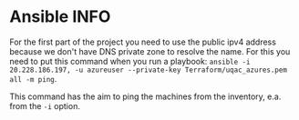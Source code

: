 # Ansible INFO

For the first part of the project you need to use the public ipv4 address because we don't have DNS private zone to resolve the name.
For this you need to put this command when you run a playbook:
`ansible -i 20.228.186.197, -u azureuser --private-key Terraform/uqac_azures.pem all -m ping`.

This command has the aim to ping the machines from the inventory, e.a. from the `-i` option.